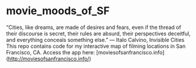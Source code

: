 # movie_moods_of_SF
“Cities, like dreams, are made of desires and fears, even if the thread of their discourse is secret, their rules are absurd, their perspectives deceitful, and everything conceals something else.” ― Italo Calvino, Invisible Cities 
This repo contains code for my interactive map of filming locations in San Francisco, CA. Access the app here: [moviesofsanfrancisco.info] (http://moviesofsanfrancisco.info/)
